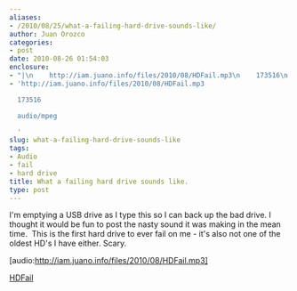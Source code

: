 ```yaml
---
aliases:
- /2010/08/25/what-a-failing-hard-drive-sounds-like/
author: Juan Orozco
categories:
- post
date: 2010-08-26 01:54:03
enclosure:
- "|\n    http://iam.juano.info/files/2010/08/HDFail.mp3\n    173516\n    audio/mpeg\n"
- 'http://iam.juano.info/files/2010/08/HDFail.mp3

  173516

  audio/mpeg

  '
slug: what-a-failing-hard-drive-sounds-like
tags:
- Audio
- fail
- hard drive
title: What a failing hard drive sounds like.
type: post
---
```


I'm emptying a USB drive as I type this so I can back up the bad drive. I thought it would be fun to post the nasty sound it was making in the mean time.  This is the first hard drive to ever fail on me - it's also not one of the oldest HD's I have either. Scary.

[audio:http://iam.juano.info/files/2010/08/HDFail.mp3]

[HDFail][1]

[1]: http://iam.juano.info/files/2010/08/HDFail.mp3